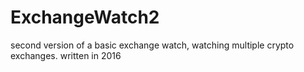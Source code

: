 # ExchangeWatch2
second version of a basic exchange watch, watching multiple crypto exchanges. written in 2016
